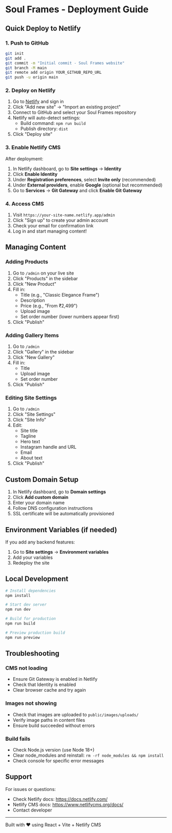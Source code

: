 # Soul Frames - Deployment Guide

## Quick Deploy to Netlify

### 1. Push to GitHub
```bash
git init
git add .
git commit -m "Initial commit - Soul Frames website"
git branch -M main
git remote add origin YOUR_GITHUB_REPO_URL
git push -u origin main
```

### 2. Deploy on Netlify

1. Go to [Netlify](https://netlify.com) and sign in
2. Click "Add new site" → "Import an existing project"
3. Connect to GitHub and select your Soul Frames repository
4. Netlify will auto-detect settings:
   - Build command: `npm run build`
   - Publish directory: `dist`
5. Click "Deploy site"

### 3. Enable Netlify CMS

After deployment:

1. In Netlify dashboard, go to **Site settings** → **Identity**
2. Click **Enable Identity**
3. Under **Registration preferences**, select **Invite only** (recommended)
4. Under **External providers**, enable **Google** (optional but recommended)
5. Go to **Services** → **Git Gateway** and click **Enable Git Gateway**

### 4. Access CMS

1. Visit `https://your-site-name.netlify.app/admin`
2. Click "Sign up" to create your admin account
3. Check your email for confirmation link
4. Log in and start managing content!

## Managing Content

### Adding Products

1. Go to `/admin` on your live site
2. Click "Products" in the sidebar
3. Click "New Product"
4. Fill in:
   - Title (e.g., "Classic Elegance Frame")
   - Description
   - Price (e.g., "From ₹2,499")
   - Upload image
   - Set order number (lower numbers appear first)
5. Click "Publish"

### Adding Gallery Items

1. Go to `/admin`
2. Click "Gallery" in the sidebar
3. Click "New Gallery"
4. Fill in:
   - Title
   - Upload image
   - Set order number
5. Click "Publish"

### Editing Site Settings

1. Go to `/admin`
2. Click "Site Settings"
3. Click "Site Info"
4. Edit:
   - Site title
   - Tagline
   - Hero text
   - Instagram handle and URL
   - Email
   - About text
5. Click "Publish"

## Custom Domain Setup

1. In Netlify dashboard, go to **Domain settings**
2. Click **Add custom domain**
3. Enter your domain name
4. Follow DNS configuration instructions
5. SSL certificate will be automatically provisioned

## Environment Variables (if needed)

If you add any backend features:

1. Go to **Site settings** → **Environment variables**
2. Add your variables
3. Redeploy the site

## Local Development

```bash
# Install dependencies
npm install

# Start dev server
npm run dev

# Build for production
npm run build

# Preview production build
npm run preview
```

## Troubleshooting

### CMS not loading
- Ensure Git Gateway is enabled in Netlify
- Check that Identity is enabled
- Clear browser cache and try again

### Images not showing
- Check that images are uploaded to `public/images/uploads/`
- Verify image paths in content files
- Ensure build succeeded without errors

### Build fails
- Check Node.js version (use Node 18+)
- Clear node_modules and reinstall: `rm -rf node_modules && npm install`
- Check console for specific error messages

## Support

For issues or questions:
- Check Netlify docs: https://docs.netlify.com/
- Netlify CMS docs: https://www.netlifycms.org/docs/
- Contact developer

---

Built with ❤️ using React + Vite + Netlify CMS
